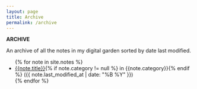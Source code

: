 ```yaml
---
layout: page
title: Archive
permalink: /archive
---
```


<b>ARCHIVE</b>

An archive of all the notes in my digital garden sorted by date last modified.

<ul class="archive">
{% for note in site.notes %}
<li><a href="{{ note.url }}{%- if site.use_html_extension -%}.html{%- endif -%}" class="internal-link">{{note.title}}</a>{% if note.category != null %} in {{note.category}}{% endif %} <span>({{ note.last_modified_at | date: "%B %Y" }})</span></li>
{% endfor %}
</ul>


<style>
  .wrapper {
    max-width: 58em;
  }
</style>